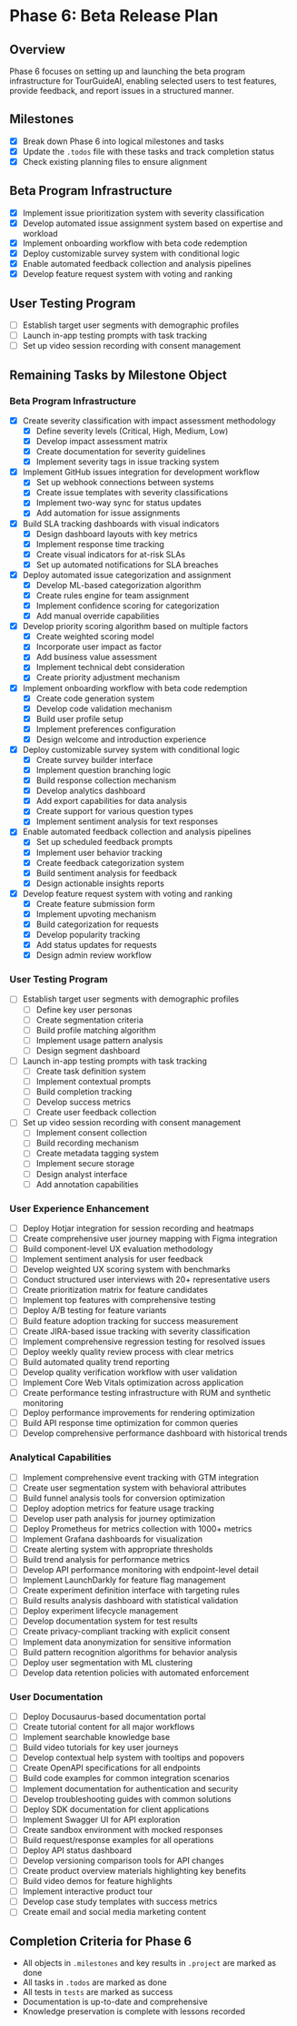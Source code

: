 # Phase 6: Beta Release Plan

## Overview
Phase 6 focuses on setting up and launching the beta program infrastructure for TourGuideAI, enabling selected users to test features, provide feedback, and report issues in a structured manner.

## Milestones

- [X] Break down Phase 6 into logical milestones and tasks
- [X] Update the `.todos` file with these tasks and track completion status
- [X] Check existing planning files to ensure alignment

## Beta Program Infrastructure

- [X] Implement issue prioritization system with severity classification
- [X] Develop automated issue assignment system based on expertise and workload
- [X] Implement onboarding workflow with beta code redemption
- [X] Deploy customizable survey system with conditional logic
- [X] Enable automated feedback collection and analysis pipelines
- [X] Develop feature request system with voting and ranking

## User Testing Program

- [ ] Establish target user segments with demographic profiles
- [ ] Launch in-app testing prompts with task tracking
- [ ] Set up video session recording with consent management

## Remaining Tasks by Milestone Object

### Beta Program Infrastructure
- [X] Create severity classification with impact assessment methodology
  - [X] Define severity levels (Critical, High, Medium, Low)
  - [X] Develop impact assessment matrix
  - [X] Create documentation for severity guidelines
  - [X] Implement severity tags in issue tracking system

- [X] Implement GitHub issues integration for development workflow
  - [X] Set up webhook connections between systems
  - [X] Create issue templates with severity classifications
  - [X] Implement two-way sync for status updates
  - [X] Add automation for issue assignments

- [X] Build SLA tracking dashboards with visual indicators
  - [X] Design dashboard layouts with key metrics
  - [X] Implement response time tracking
  - [X] Create visual indicators for at-risk SLAs
  - [X] Set up automated notifications for SLA breaches

- [X] Deploy automated issue categorization and assignment
  - [X] Develop ML-based categorization algorithm
  - [X] Create rules engine for team assignment
  - [X] Implement confidence scoring for categorization
  - [X] Add manual override capabilities

- [X] Develop priority scoring algorithm based on multiple factors
  - [X] Create weighted scoring model
  - [X] Incorporate user impact as factor
  - [X] Add business value assessment
  - [X] Implement technical debt consideration
  - [X] Create priority adjustment mechanism

- [X] Implement onboarding workflow with beta code redemption
  - [X] Create code generation system
  - [X] Develop code validation mechanism
  - [X] Build user profile setup
  - [X] Implement preferences configuration
  - [X] Design welcome and introduction experience

- [X] Deploy customizable survey system with conditional logic
  - [X] Create survey builder interface
  - [X] Implement question branching logic
  - [X] Build response collection mechanism
  - [X] Develop analytics dashboard
  - [X] Add export capabilities for data analysis
  - [X] Create support for various question types
  - [X] Implement sentiment analysis for text responses

- [X] Enable automated feedback collection and analysis pipelines
  - [X] Set up scheduled feedback prompts
  - [X] Implement user behavior tracking
  - [X] Create feedback categorization system
  - [X] Build sentiment analysis for feedback
  - [X] Design actionable insights reports

- [X] Develop feature request system with voting and ranking
  - [X] Create feature submission form
  - [X] Implement upvoting mechanism
  - [X] Build categorization for requests
  - [X] Develop popularity tracking
  - [X] Add status updates for requests
  - [X] Design admin review workflow

### User Testing Program
- [ ] Establish target user segments with demographic profiles
  - [ ] Define key user personas
  - [ ] Create segmentation criteria
  - [ ] Build profile matching algorithm
  - [ ] Implement usage pattern analysis
  - [ ] Design segment dashboard

- [ ] Launch in-app testing prompts with task tracking
  - [ ] Create task definition system
  - [ ] Implement contextual prompts
  - [ ] Build completion tracking
  - [ ] Develop success metrics
  - [ ] Create user feedback collection

- [ ] Set up video session recording with consent management
  - [ ] Implement consent collection
  - [ ] Build recording mechanism
  - [ ] Create metadata tagging system
  - [ ] Implement secure storage
  - [ ] Design analyst interface
  - [ ] Add annotation capabilities

### User Experience Enhancement
- [ ] Deploy Hotjar integration for session recording and heatmaps
- [ ] Create comprehensive user journey mapping with Figma integration
- [ ] Build component-level UX evaluation methodology
- [ ] Implement sentiment analysis for user feedback
- [ ] Develop weighted UX scoring system with benchmarks
- [ ] Conduct structured user interviews with 20+ representative users
- [ ] Create prioritization matrix for feature candidates
- [ ] Implement top features with comprehensive testing
- [ ] Deploy A/B testing for feature variants
- [ ] Build feature adoption tracking for success measurement
- [ ] Create JIRA-based issue tracking with severity classification
- [ ] Implement comprehensive regression testing for resolved issues
- [ ] Deploy weekly quality review process with clear metrics
- [ ] Build automated quality trend reporting
- [ ] Develop quality verification workflow with user validation
- [ ] Implement Core Web Vitals optimization across application
- [ ] Create performance testing infrastructure with RUM and synthetic monitoring
- [ ] Deploy performance improvements for rendering optimization
- [ ] Build API response time optimization for common queries
- [ ] Develop comprehensive performance dashboard with historical trends

### Analytical Capabilities
- [ ] Implement comprehensive event tracking with GTM integration
- [ ] Create user segmentation system with behavioral attributes
- [ ] Build funnel analysis tools for conversion optimization
- [ ] Deploy adoption metrics for feature usage tracking
- [ ] Develop user path analysis for journey optimization
- [ ] Deploy Prometheus for metrics collection with 1000+ metrics
- [ ] Implement Grafana dashboards for visualization
- [ ] Create alerting system with appropriate thresholds
- [ ] Build trend analysis for performance metrics
- [ ] Develop API performance monitoring with endpoint-level detail
- [ ] Implement LaunchDarkly for feature flag management
- [ ] Create experiment definition interface with targeting rules
- [ ] Build results analysis dashboard with statistical validation
- [ ] Deploy experiment lifecycle management
- [ ] Develop documentation system for test results
- [ ] Create privacy-compliant tracking with explicit consent
- [ ] Implement data anonymization for sensitive information
- [ ] Build pattern recognition algorithms for behavior analysis
- [ ] Deploy user segmentation with ML clustering
- [ ] Develop data retention policies with automated enforcement

### User Documentation
- [ ] Deploy Docusaurus-based documentation portal
- [ ] Create tutorial content for all major workflows
- [ ] Implement searchable knowledge base
- [ ] Build video tutorials for key user journeys
- [ ] Develop contextual help system with tooltips and popovers
- [ ] Create OpenAPI specifications for all endpoints
- [ ] Build code examples for common integration scenarios
- [ ] Implement documentation for authentication and security
- [ ] Develop troubleshooting guides with common solutions
- [ ] Deploy SDK documentation for client applications
- [ ] Implement Swagger UI for API exploration
- [ ] Create sandbox environment with mocked responses
- [ ] Build request/response examples for all operations
- [ ] Deploy API status dashboard
- [ ] Develop versioning comparison tools for API changes
- [ ] Create product overview materials highlighting key benefits
- [ ] Build video demos for feature highlights
- [ ] Implement interactive product tour
- [ ] Develop case study templates with success metrics
- [ ] Create email and social media marketing content

## Completion Criteria for Phase 6
- All objects in `.milestones` and key results in `.project` are marked as done
- All tasks in `.todos` are marked as done
- All tests in `tests` are marked as success
- Documentation is up-to-date and comprehensive
- Knowledge preservation is complete with lessons recorded 